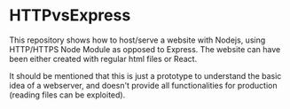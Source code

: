 # HTTPvsExpress

This repository shows how to host/serve a website with Nodejs, using HTTP/HTTPS Node Module as opposed to Express.
The website can have been either created with regular html files or React.

It should be mentioned that this is just a prototype to understand the basic idea of a webserver, and doesn't provide all functionalities for production (reading files can be exploited).
